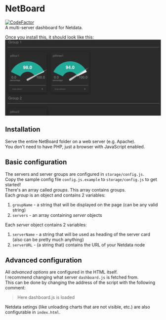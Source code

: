 # NetBoard
[![CodeFactor](https://www.codefactor.io/repository/github/satcom886/netboard/badge)](https://www.codefactor.io/repository/github/satcom886/netboard)  
A multi-server dashboard for Netdata.

Once you install this, it should look like this:  
![Screenshot](screenshot.png)

## Installation
Serve the entire NetBoard folder on a web server (e.g. Apache).  
You don't need to have PHP, just a browser with JavaScript enabled.

## Basic configuration
The servers and server groups are configured in `storage/config.js`.  
Copy the sample config file `config.js.example` to `storage/config.js` to get started!  
There's an array called *groups*. This array contains groups.  
Each *group* is an object and contains 2 variables:
1. `groupName` - a string that will be displayed on the page (can be any valid string)
1. `servers` - an array containing *server* objects  

Each *server* object contains 2 variables:
1. `serverName` - a string that will be used as heading of the server card (also can be pretty much anything)
1. `serverURL` - (a string that) contains the URL of your Netdata node  

## Advanced configuration
All *advanced options* are configured in the HTML itself.  
I recommend changing what server `dashboard.js` is fetched from.  
This can be done by changing the address of the script with the following comment:
> Here dashboard.js is loaded  

Netdata setings (like unloading charts that are not visible, etc.) are also configurable in `index.html`.  

